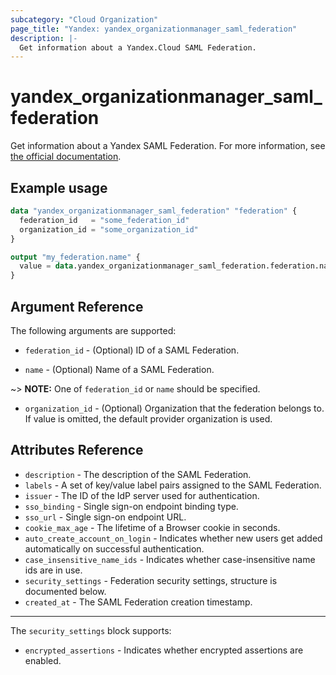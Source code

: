 ```yaml
---
subcategory: "Cloud Organization"
page_title: "Yandex: yandex_organizationmanager_saml_federation"
description: |-
  Get information about a Yandex.Cloud SAML Federation.
---
```



# yandex_organizationmanager_saml_federation




Get information about a Yandex SAML Federation. For more information, see [the official documentation](https://cloud.yandex.com/docs/organization/add-federation).

## Example usage

```terraform
data "yandex_organizationmanager_saml_federation" "federation" {
  federation_id   = "some_federation_id"
  organization_id = "some_organization_id"
}

output "my_federation.name" {
  value = data.yandex_organizationmanager_saml_federation.federation.name
}
```

## Argument Reference

The following arguments are supported:

* `federation_id` - (Optional) ID of a SAML Federation.

* `name` - (Optional) Name of a SAML Federation.

~> **NOTE:** One of `federation_id` or `name` should be specified.

* `organization_id` - (Optional) Organization that the federation belongs to. If value is omitted, the default provider organization is used.

## Attributes Reference

* `description` - The description of the SAML Federation.
* `labels` - A set of key/value label pairs assigned to the SAML Federation.
* `issuer` - The ID of the IdP server used for authentication.
* `sso_binding` - Single sign-on endpoint binding type.
* `sso_url` - Single sign-on endpoint URL.
* `cookie_max_age` - The lifetime of a Browser cookie in seconds.
* `auto_create_account_on_login` - Indicates whether new users get added automatically on successful authentication.
* `case_insensitive_name_ids` - Indicates whether case-insensitive name ids are in use.
* `security_settings` - Federation security settings, structure is documented below.
* `created_at` - The SAML Federation creation timestamp.

---

The `security_settings` block supports:

* `encrypted_assertions` - Indicates whether encrypted assertions are enabled.
